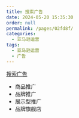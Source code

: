 ```yaml
---
title: 搜索广告
date: 2024-05-20 15:35:30
order: null
permalink: /pages/02fd8f/
categories: 
  - 亚马逊运营
tags: 
  - 亚马逊运营
  - 广告
---
```


[搜索广告](https://advertising.amazon.com/zh-cn/products/sponsored-ads)

- 商品推广
- 品牌推广
- 展示型推广
- 品牌旗舰店
